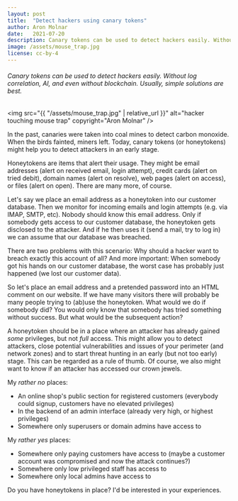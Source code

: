 ```yaml
---
layout: post
title:  "Detect hackers using canary tokens"
author: Aron Molnar
date:   2021-07-20
description: Canary tokens can be used to detect hackers easily. Without log correlation, AI, and even without blockchain. Usually, simple solutions are best.
image: /assets/mouse_trap.jpg
license: cc-by-4
---
```

###### Canary tokens can be used to detect hackers easily. Without log correlation, AI, and even without blockchain. Usually, simple solutions are best.

<img src="{{ "/assets/mouse_trap.jpg" | relative_url }}" alt="hacker touching mouse trap" copyright="Aron Molnar" />

In the past, canaries were taken into coal mines to detect carbon monoxide. When the birds fainted, miners left. Today, canary tokens (or honeytokens) might help you to detect attackers in an early stage.

Honeytokens are items that alert their usage. They might be email addresses (alert on received email, login attempt), credit cards (alert on tried debit), domain names (alert on resolve), web pages (alert on access), or files (alert on open). There are many more, of course.

Let's say we place an email address as a honeytoken into our customer database. Then we monitor for incoming emails and login attempts (e.g. via IMAP, SMTP, etc). Nobody should know this email address. Only if somebody gets access to our customer database, the honeytoken gets disclosed to the attacker. And if he then uses it (send a mail, try to log in) we can assume that our database was breached.

There are two problems with this scenario: Why should a hacker want to breach exactly this account of all? And more important: When somebody got his hands on our customer database, the worst case has probably just happened (we lost our customer data).

So let's place an email address and a pretended password into an HTML comment on our website. If we have many visitors there will probably be many people trying to (ab)use the honeytoken. What would we do if somebody did? You would only know that somebody has tried something without success. But what would be the subsequent action?

A honeytoken should be in a place where an attacker has already gained *some* privileges, but not *full* access. This might allow you to detect attackers, close potential vulnerabilities and issues of your perimeter (and network zones) and to start threat hunting in an early (but not too early) stage. This can be regarded as a rule of thumb. Of course, we also might want to know if an attacker has accessed our crown jewels.

My *rather no* places:
* An online shop's public section for registered customers (everybody could signup, customers have no elevated privileges)
* In the backend of an admin interface (already very high, or highest privileges)
* Somewhere only superusers or domain admins have access to

My *rather yes* places:
* Somewhere only paying customers have access to (maybe a customer account was compromised and now the attack continues?)
* Somewhere only low privileged staff has access to
* Somewhere only local admins have access to

Do you have honeytokens in place? I'd be interested in your experiences.